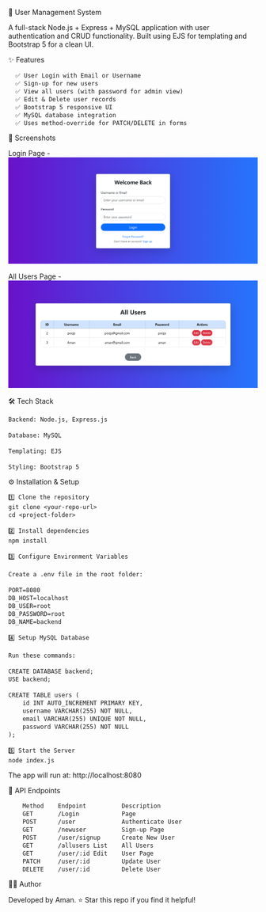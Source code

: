 🚀 User Management System

A full-stack Node.js + Express + MySQL application with user authentication and CRUD functionality.
Built using EJS for templating and Bootstrap 5 for a clean UI.

✨ Features

      ✅ User Login with Email or Username
      ✅ Sign-up for new users
      ✅ View all users (with password for admin view)
      ✅ Edit & Delete user records
      ✅ Bootstrap 5 responsive UI
      ✅ MySQL database integration
      ✅ Uses method-override for PATCH/DELETE in forms

📸 Screenshots

Login Page -
![alt text](login.png)

All Users Page -
![alt text](allusers.png)

🛠 Tech Stack

    Backend: Node.js, Express.js

    Database: MySQL

    Templating: EJS

    Styling: Bootstrap 5

⚙️ Installation & Setup

    1️⃣ Clone the repository
    git clone <your-repo-url>
    cd <project-folder>

    2️⃣ Install dependencies
    npm install

    3️⃣ Configure Environment Variables

    Create a .env file in the root folder:

    PORT=8080
    DB_HOST=localhost
    DB_USER=root
    DB_PASSWORD=root
    DB_NAME=backend

    4️⃣ Setup MySQL Database

    Run these commands:

    CREATE DATABASE backend;
    USE backend;

    CREATE TABLE users (
        id INT AUTO_INCREMENT PRIMARY KEY,
        username VARCHAR(255) NOT NULL,
        email VARCHAR(255) UNIQUE NOT NULL,
        password VARCHAR(255) NOT NULL
    );

    5️⃣ Start the Server
    node index.js

The app will run at: http://localhost:8080

🔑 API Endpoints

        Method	  Endpoint	        Description
        GET	      /Login            Page
        POST      /user	            Authenticate User
        GET	      /newuser	        Sign-up Page
        POST      /user/signup	    Create New User
        GET	      /allusers	List    All Users
        GET	      /user/:id	Edit    User Page
        PATCH	  /user/:id	        Update User
        DELETE	  /user/:id	        Delete User

👨‍💻 Author

Developed by Aman.
⭐ Star this repo if you find it helpful!
